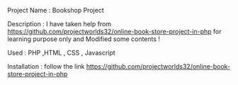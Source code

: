 Project Name : Bookshop Project

Description : I have taken help from https://github.com/projectworlds32/online-book-store-project-in-php for learning purpose only and Modified some contents !

Used : PHP ,HTML , CSS , Javascript 

Installation : follow the link https://github.com/projectworlds32/online-book-store-project-in-php




